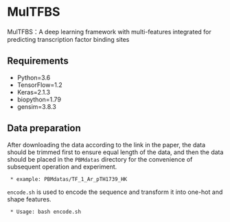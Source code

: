 # MulTFBS
MulTFBS：A deep learning framework with multi-features integrated for predicting transcription factor binding sites
## Requirements
 * Python=3.6
 * TensorFlow=1.2
 * Keras=2.1.3
 * biopython=1.79
 * gensim=3.8.3
## Data preparation
After downloading the data according to the link in the paper, the data should be trimmed first to ensure equal length of the data, and then the data should be placed in the `PBMdatas` directory for the convenience of subsequent operation and experiment.
```
 * example: PBMdatas/TF_1_Ar_pTH1739_HK
```

`encode.sh` is used to encode the sequence and transform it into one-hot and shape features.
```
 * Usage: bash encode.sh
```
